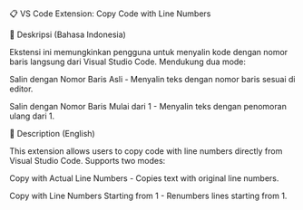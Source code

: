 📋 VS Code Extension: Copy Code with Line Numbers

📝 Deskripsi (Bahasa Indonesia)

Ekstensi ini memungkinkan pengguna untuk menyalin kode dengan nomor baris langsung dari Visual Studio Code. Mendukung dua mode:

Salin dengan Nomor Baris Asli - Menyalin teks dengan nomor baris sesuai di editor.

Salin dengan Nomor Baris Mulai dari 1 - Menyalin teks dengan penomoran ulang dari 1.

📝 Description (English)

This extension allows users to copy code with line numbers directly from Visual Studio Code. Supports two modes:

Copy with Actual Line Numbers - Copies text with original line numbers.

Copy with Line Numbers Starting from 1 - Renumbers lines starting from 1.